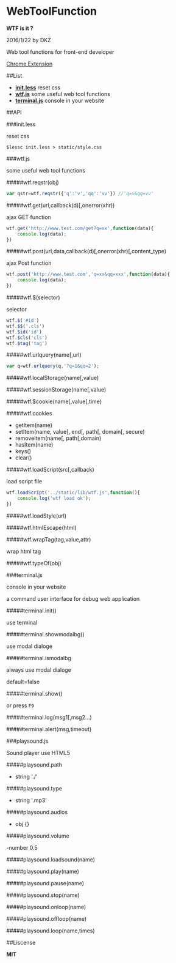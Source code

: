# WebToolFunction

**WTF is it ?**

2016/1/22 by DKZ



Web tool functions for front-end developer

[Chrome Extension](https://github.com/davidkingzyb/WebToolFunction/tree/chrome)

##List


- [**init.less**](#initless) reset css
- [**wtf.js**](#wtfjs) some useful web tool functions
- [**terminal.js**](#terminaljs) console in your website



##API

###init.less

reset css

	$lessc init.less > static/style.css

###wtf.js

some useful web tool functions

#####wtf.reqstr(obj)

```js
var qstr=wtf.reqstr({'q':'v','qq':'vv'}) //'q=v&qq=vv'
```
	
#####wtf.get(url,callback(d)[,onerror(xhr))

ajax GET function

```js
wtf.get('http://www.test.com/get?q=xx',function(data){
	console.log(data);
})
```
	
#####wtf.post(url,data,callback(d)[,onerror(xhr)[,content_type)

ajax Post function

```js
wtf.post('http://www.test.com','q=xx&qq=xxx',function(data){
	console.log(data);
})
```

#####wtf.$(selector)

selector

```js
wtf.$('#id')
wtf.$$('.cls')
wtf.$id('id')
wtf.$cls('cls')
wtf.$tag('tag')
```

#####wtf.urlquery(name[,url)

```js
var q=wtf.urlquery(q,'?q=1&qq=2');
```

#####wtf.localStorage(name[,value)

#####wtf.sessionStorage(name[,value)

#####wtf.$cookie(name[,value[,time)

#####wtf.cookies

- getItem(name)
- setItem(name, value[, end[, path[, domain[, secure)
- removeItem(name[, path[,domain)
- hasItem(name)
- keys()
- clear()

#####wtf.loadScript(src[,callback)

load script file

```js
wtf.loadScript('../static/lib/wtf.js',function(){
	console.log('wtf load ok');
})
```

#####wtf.loadStyle(url)

#####wtf.htmlEscape(html)

#####wtf.wrapTag(tag,value,attr)

wrap html tag

#####wtf.typeOf(obj)

###terminal.js

console in your website

a command user interface for debug web application

#####terminal.init()

use terminal

#####terminal.showmodalbg()

use modal dialoge

#####terminal.ismodalbg

always use modal dialoge

default=false

#####terminal.show()

or press `F9`

#####terminal.log(msg1[,msg2...)

#####terminal.alert(msg,timeout)

###playsound.js

Sound player use HTML5 <audio>  

#####playsound.path

- string './'

#####playsound.type

- string '.mp3'

#####playsound.audios

- obj {}

#####playsound.volume

-number 0.5

#####playsound.loadsound(name)

#####playsound.play(name)

#####playsound.pause(name)

#####playsound.stop(name)

#####playsound.onloop(name)

#####playsound.offloop(name)

#####playsound.loop(name,times)

##Liscense

**MIT**
	
